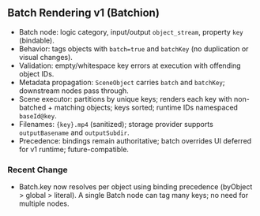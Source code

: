 ## Batch Rendering v1 (Batchion)

- Batch node: logic category, input/output `object_stream`, property `key` (bindable).
- Behavior: tags objects with `batch=true` and `batchKey` (no duplication or visual changes).
- Validation: empty/whitespace key errors at execution with offending object IDs.
- Metadata propagation: `SceneObject` carries `batch` and `batchKey`; downstream nodes pass through.
- Scene executor: partitions by unique keys; renders each key with non-batched + matching objects; keys sorted; runtime IDs namespaced `baseId@key`.
- Filenames: `{key}.mp4` (sanitized); storage provider supports `outputBasename` and `outputSubdir`.
- Precedence: bindings remain authoritative; batch overrides UI deferred for v1 runtime; future-compatible.

### Recent Change

- Batch.key now resolves per object using binding precedence (byObject > global > literal). A single Batch node can tag many keys; no need for multiple nodes.
